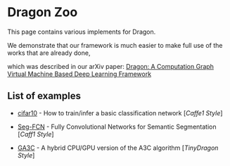 # Dragon Zoo

This page contains various implements for Dragon.

We demonstrate that our framework is much easier to make full use of the works that are already done,

which was described in our arXiv paper: [Dragon: A Computation Graph Virtual Machine Based Deep Learning Framework](https://arxiv.org/abs/1707.08265)

## <a name="list-of-examples"></a>List of examples

* [cifar10](https://github.com/neopenx/Dragon/tree/master/examples/cifar10) - How to train/infer a basic classification network [*Caffe1 Style*]

* [Seg-FCN](https://github.com/neopenx/Dragon/tree/master/examples/Seg-FCN) - Fully Convolutional Networks for Semantic Segmentation [*Caff1 Style*]

* [GA3C](https://github.com/neopenx/Dragon/tree/master/examples/GA3C) -  A hybrid CPU/GPU version of the A3C algorithm [*TinyDragon Style*]
